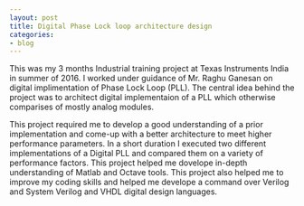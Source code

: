 ```yaml
---
layout: post
title: Digital Phase Lock loop architecture design
categories:
- blog
---
```


This was my 3 months Industrial training project at Texas Instruments India in summer of 2016. I worked under guidance of Mr. Raghu Ganesan on digital implimentation of Phase Lock Loop (PLL). The central idea behind the project was to architect digital implementaion of a PLL which otherwise comparises of mostly analog modules.


This project required me to develop a good understanding of a prior implementation and come-up with a better architecture to meet higher performance parameters. In a short duration I executed two different implementations of a Digital PLL and compared them on a variety of performance factors. This project helped me dovelope in-depth understanding of Matlab and Octave tools. This project also helped me to improve my coding skills and helped me develope a command over Verilog and System Verilog and VHDL digital design languages. 

<!--
Tattooed roof party *vinyl* freegan single-origin coffee wayfarers tousled, umami yr 
meggings hella selvage. Butcher bespoke seitan, cornhole umami gentrify put a bird 
on it occupy trust fund. Umami whatever kitsch, locavore fingerstache Tumblr pork belly
[keffiyeh](#). Chia Echo Park Pitchfork, Blue Bottle [hashtag](#) stumptown skateboard selvage 
mixtape. Echo Park retro butcher banjo cardigan, seitan flannel Brooklyn paleo fixie 
Truffaut. Forage mustache Thundercats next level disrupt. Bicycle rights forage tattooed
chia, **wayfarers** swag raw denim hashtag biodiesel occupy gastropub!

---

# It's all in the game.

## You come at the king, you best not miss.

### Be subtle with it, man. You know what subtle means?

VHS post-ironic cred **bespoke** banjo. Yr wayfarers literally gentrify, flexitarian fap 
dreamcatcher plaid cornhole Intelligentsia paleo. Beard try-hard direct trade, shabby chic 
Helvetica `look ma, I can code`. Lo-fi American Apparel tattooed [Vice](#) tofu, yr vinyl. 
Williamsburg butcher hella mumblecore fixie mlkshk, cliche wolf keytar mixtape kitsch banh mi 
salvia. High Life Odd Future *chambray* kale chips hoodie, cray pop-up. Helvetica narwhal 
iPhone try-hard jean shorts.

> This is a quote from someone famous about productivity


Syntax highlighting with Solarized theme.

{% highlight ruby %}
class User < ActiveRecord::Base
  attr_accessible :email, :name

  ... tons of other crap ...

end

{% endhighlight %}
-->
